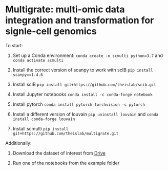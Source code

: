 # Multigrate: multi-omic data integration and transformation for signle-cell genomics

To start:
1. Set up a Conda environment:
`conda create -n scmulti python=3.7`
and `conda activate scmulti`

2. Install the correct version of scanpy to work with scIB
`pip install  scanpy==1.4.6`

3. Install scIB
`pip install git+https://github.com/theislab/scib.git`

4. Install Jupyter notebooks
`conda install -c conda-forge notebook`

5. Install pytorch
`conda install pytorch torchvision -c pytorch`

6. Install a different version of louvain
`pip uninstall louvain` and
`conda install conda-forge louvain`

7. Install scmulti
`pip install git+https://github.com/theislab/multigrate.git`

Additionally:
1. Download the dataset of interest from [Drive](https://drive.google.com/drive/u/0/folders/1vdO8CJluRp7sOOQHc85YYZXhV2p2QcDN)

2. Run one of the notebooks from the example folder
